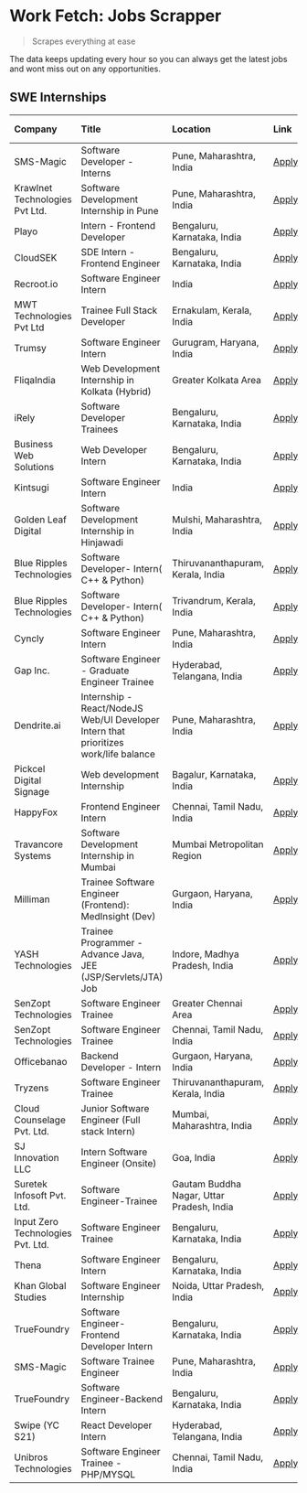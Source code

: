 # Work Fetch: Jobs Scrapper
> Scrapes everything at ease

The data keeps updating every hour so you can always get the latest jobs and wont miss out on any opportunities.

## SWE Internships
<!--START_SECTION:workfetch-->
| Company                           | Title                                                                                | Location                                  | Link                                                                                                                                                                                                                                                                                                | Date Posted   |
|:----------------------------------|:-------------------------------------------------------------------------------------|:------------------------------------------|:----------------------------------------------------------------------------------------------------------------------------------------------------------------------------------------------------------------------------------------------------------------------------------------------------|:--------------|
| SMS-Magic                         | Software Developer -Interns                                                          | Pune, Maharashtra, India                  | [Apply](https://in.linkedin.com/jobs/view/software-developer-interns-at-sms-magic-3868627682?position=38&pageNum=0&refId=rxYs8kRUE%2F4uUZHIlyEFnA%3D%3D&trackingId=%2FvoXUrD0VIL6Z3xB9boyjg%3D%3D&trk=public_jobs_jserp-result_search-card)                                                         | 2024-03-24    |
| Krawlnet Technologies Pvt Ltd.    | Software Development Internship in Pune                                              | Pune, Maharashtra, India                  | [Apply](https://in.linkedin.com/jobs/view/software-development-internship-in-pune-at-krawlnet-technologies-pvt-ltd-3868318801?position=5&pageNum=0&refId=rxYs8kRUE%2F4uUZHIlyEFnA%3D%3D&trackingId=L3LGkDKXoCBPubEv1ytBkg%3D%3D&trk=public_jobs_jserp-result_search-card)                           | 2024-03-22    |
| Playo                             | Intern - Frontend Developer                                                          | Bengaluru, Karnataka, India               | [Apply](https://in.linkedin.com/jobs/view/intern-frontend-developer-at-playo-3864131172?position=11&pageNum=0&refId=rxYs8kRUE%2F4uUZHIlyEFnA%3D%3D&trackingId=KFE%2Box6eILdrbfZi%2B7MPrA%3D%3D&trk=public_jobs_jserp-result_search-card)                                                            | 2024-03-22    |
| CloudSEK                          | SDE Intern - Frontend Engineer                                                       | Bengaluru, Karnataka, India               | [Apply](https://in.linkedin.com/jobs/view/sde-intern-frontend-engineer-at-cloudsek-3866616176?position=15&pageNum=0&refId=rxYs8kRUE%2F4uUZHIlyEFnA%3D%3D&trackingId=XbP%2FQU34pqMutvq3dC7YIg%3D%3D&trk=public_jobs_jserp-result_search-card)                                                        | 2024-03-22    |
| Recroot.io                        | Software Engineer Intern                                                             | India                                     | [Apply](https://in.linkedin.com/jobs/view/software-engineer-intern-at-recroot-io-3865016461?position=32&pageNum=0&refId=rxYs8kRUE%2F4uUZHIlyEFnA%3D%3D&trackingId=VD0keWB%2FxBcU4EUR3EQpAA%3D%3D&trk=public_jobs_jserp-result_search-card)                                                          | 2024-03-22    |
| MWT Technologies Pvt Ltd          | Trainee Full Stack Developer                                                         | Ernakulam, Kerala, India                  | [Apply](https://in.linkedin.com/jobs/view/trainee-full-stack-developer-at-mwt-technologies-pvt-ltd-3863344037?position=13&pageNum=0&refId=rxYs8kRUE%2F4uUZHIlyEFnA%3D%3D&trackingId=11ZvscnkPyQZ7hN%2BJJ%2FPKg%3D%3D&trk=public_jobs_jserp-result_search-card)                                      | 2024-03-20    |
| Trumsy                            | Software Engineer Intern                                                             | Gurugram, Haryana, India                  | [Apply](https://in.linkedin.com/jobs/view/software-engineer-intern-at-trumsy-3864795201?position=51&pageNum=0&refId=rxYs8kRUE%2F4uUZHIlyEFnA%3D%3D&trackingId=ctwBKHGk4vImpicKfcuqMA%3D%3D&trk=public_jobs_jserp-result_search-card)                                                                | 2024-03-20    |
| FliqaIndia                        | Web Development Internship in Kolkata (Hybrid)                                       | Greater Kolkata Area                      | [Apply](https://in.linkedin.com/jobs/view/web-development-internship-in-kolkata-hybrid-at-fliqaindia-3864372048?position=52&pageNum=0&refId=rxYs8kRUE%2F4uUZHIlyEFnA%3D%3D&trackingId=MvEzoGUnjJ0U1VSPnRZprA%3D%3D&trk=public_jobs_jserp-result_search-card)                                        | 2024-03-19    |
| iRely                             | Software Developer Trainees                                                          | Bengaluru, Karnataka, India               | [Apply](https://in.linkedin.com/jobs/view/software-developer-trainees-at-irely-3860566039?position=4&pageNum=0&refId=rxYs8kRUE%2F4uUZHIlyEFnA%3D%3D&trackingId=i76Pn7ND2QUKFJ7BWWeYcQ%3D%3D&trk=public_jobs_jserp-result_search-card)                                                               | 2024-03-18    |
| Business Web Solutions            | Web Developer Intern                                                                 | Bengaluru, Karnataka, India               | [Apply](https://in.linkedin.com/jobs/view/web-developer-intern-at-business-web-solutions-3860721170?position=24&pageNum=0&refId=rxYs8kRUE%2F4uUZHIlyEFnA%3D%3D&trackingId=qrnQu0%2ByDA5iX4brmMO1zQ%3D%3D&trk=public_jobs_jserp-result_search-card)                                                  | 2024-03-17    |
| Kintsugi                          | Software Engineer Intern                                                             | India                                     | [Apply](https://in.linkedin.com/jobs/view/software-engineer-intern-at-kintsugi-3857074071?position=44&pageNum=0&refId=rxYs8kRUE%2F4uUZHIlyEFnA%3D%3D&trackingId=KhlJvZN8zn5NN7p1zgP4dA%3D%3D&trk=public_jobs_jserp-result_search-card)                                                              | 2024-03-16    |
| Golden Leaf Digital               | Software Development Internship in Hinjawadi                                         | Mulshi, Maharashtra, India                | [Apply](https://in.linkedin.com/jobs/view/software-development-internship-in-hinjawadi-at-golden-leaf-digital-3858085305?position=12&pageNum=0&refId=rxYs8kRUE%2F4uUZHIlyEFnA%3D%3D&trackingId=yZWYQYSwsqNFZzivcX%2FRbA%3D%3D&trk=public_jobs_jserp-result_search-card)                             | 2024-03-15    |
| Blue Ripples Technologies         | Software Developer- Intern( C++ & Python)                                            | Thiruvananthapuram, Kerala, India         | [Apply](https://in.linkedin.com/jobs/view/software-developer-intern-c%2B%2B-python-at-blue-ripples-technologies-3855594494?position=22&pageNum=0&refId=rxYs8kRUE%2F4uUZHIlyEFnA%3D%3D&trackingId=Y7wk%2BzRMukuugDdHUyt0Bw%3D%3D&trk=public_jobs_jserp-result_search-card)                           | 2024-03-14    |
| Blue Ripples Technologies         | Software Developer- Intern( C++  & Python)                                           | Trivandrum, Kerala, India                 | [Apply](https://in.linkedin.com/jobs/view/software-developer-intern-c%2B%2B-python-at-blue-ripples-technologies-3856150730?position=26&pageNum=0&refId=rxYs8kRUE%2F4uUZHIlyEFnA%3D%3D&trackingId=NV7p2kmV0w2wX%2B3V%2ByA44g%3D%3D&trk=public_jobs_jserp-result_search-card)                         | 2024-03-13    |
| Cyncly                            | Software Engineer Intern                                                             | Pune, Maharashtra, India                  | [Apply](https://in.linkedin.com/jobs/view/software-engineer-intern-at-cyncly-3853990178?position=29&pageNum=0&refId=rxYs8kRUE%2F4uUZHIlyEFnA%3D%3D&trackingId=oB%2BrHzY1irymTVtCAKi0Vw%3D%3D&trk=public_jobs_jserp-result_search-card)                                                              | 2024-03-13    |
| Gap Inc.                          | Software Engineer - Graduate Engineer Trainee                                        | Hyderabad, Telangana, India               | [Apply](https://in.linkedin.com/jobs/view/software-engineer-graduate-engineer-trainee-at-gap-inc-3853818960?position=7&pageNum=0&refId=rxYs8kRUE%2F4uUZHIlyEFnA%3D%3D&trackingId=2mTYr2UP5dk3JB6PsoIFfg%3D%3D&trk=public_jobs_jserp-result_search-card)                                             | 2024-03-12    |
| Dendrite.ai                       | Internship - React/NodeJS Web/UI Developer Intern that prioritizes work/life balance | Pune, Maharashtra, India                  | [Apply](https://in.linkedin.com/jobs/view/internship-react-nodejs-web-ui-developer-intern-that-prioritizes-work-life-balance-at-dendrite-ai-3853583200?position=39&pageNum=0&refId=rxYs8kRUE%2F4uUZHIlyEFnA%3D%3D&trackingId=gP76CvuBVxAKixIQnAr5Zw%3D%3D&trk=public_jobs_jserp-result_search-card) | 2024-03-12    |
| Pickcel Digital Signage           | Web development Internship                                                           | Bagalur, Karnataka, India                 | [Apply](https://in.linkedin.com/jobs/view/web-development-internship-at-pickcel-digital-signage-3849506118?position=59&pageNum=0&refId=rxYs8kRUE%2F4uUZHIlyEFnA%3D%3D&trackingId=7TYAGTlWt1r6Gpg52Mjazg%3D%3D&trk=public_jobs_jserp-result_search-card)                                             | 2024-03-08    |
| HappyFox                          | Frontend Engineer Intern                                                             | Chennai, Tamil Nadu, India                | [Apply](https://in.linkedin.com/jobs/view/frontend-engineer-intern-at-happyfox-3848357951?position=47&pageNum=0&refId=rxYs8kRUE%2F4uUZHIlyEFnA%3D%3D&trackingId=jL3jkkkaQPBv8r2Ci3WPTA%3D%3D&trk=public_jobs_jserp-result_search-card)                                                              | 2024-03-07    |
| Travancore Systems                | Software Development Internship in Mumbai                                            | Mumbai Metropolitan Region                | [Apply](https://in.linkedin.com/jobs/view/software-development-internship-in-mumbai-at-travancore-systems-3847706952?position=48&pageNum=0&refId=rxYs8kRUE%2F4uUZHIlyEFnA%3D%3D&trackingId=G3QgbTAM3QyJ1Gcshn0D6Q%3D%3D&trk=public_jobs_jserp-result_search-card)                                   | 2024-03-05    |
| Milliman                          | Trainee Software Engineer (Frontend): MedInsight (Dev)                               | Gurgaon, Haryana, India                   | [Apply](https://in.linkedin.com/jobs/view/trainee-software-engineer-frontend-medinsight-dev-at-milliman-3792874280?position=9&pageNum=0&refId=rxYs8kRUE%2F4uUZHIlyEFnA%3D%3D&trackingId=hl0ELn5AWNbFjc4trtdhNg%3D%3D&trk=public_jobs_jserp-result_search-card)                                      | 2024-03-01    |
| YASH Technologies                 | Trainee Programmer - Advance Java, JEE (JSP/Servlets/JTA) Job                        | Indore, Madhya Pradesh, India             | [Apply](https://in.linkedin.com/jobs/view/trainee-programmer-advance-java-jee-jsp-servlets-jta-job-at-yash-technologies-3811759183?position=27&pageNum=0&refId=rxYs8kRUE%2F4uUZHIlyEFnA%3D%3D&trackingId=aDbFOtIayjaRq1U9Gq6LRA%3D%3D&trk=public_jobs_jserp-result_search-card)                     | 2024-02-13    |
| SenZopt Technologies              | Software Engineer Trainee                                                            | Greater Chennai Area                      | [Apply](https://in.linkedin.com/jobs/view/software-engineer-trainee-at-senzopt-technologies-3827688781?position=40&pageNum=0&refId=rxYs8kRUE%2F4uUZHIlyEFnA%3D%3D&trackingId=YhxhN389P7%2BBmeKrJYWkkg%3D%3D&trk=public_jobs_jserp-result_search-card)                                               | 2024-02-12    |
| SenZopt Technologies              | Software Engineer Trainee                                                            | Chennai, Tamil Nadu, India                | [Apply](https://in.linkedin.com/jobs/view/software-engineer-trainee-at-senzopt-technologies-3827686880?position=55&pageNum=0&refId=rxYs8kRUE%2F4uUZHIlyEFnA%3D%3D&trackingId=fcQ8BZUPScC0VgpyG9X36g%3D%3D&trk=public_jobs_jserp-result_search-card)                                                 | 2024-02-12    |
| Officebanao                       | Backend Developer - Intern                                                           | Gurgaon, Haryana, India                   | [Apply](https://in.linkedin.com/jobs/view/backend-developer-intern-at-officebanao-3814263731?position=34&pageNum=0&refId=rxYs8kRUE%2F4uUZHIlyEFnA%3D%3D&trackingId=NIBkxmMU5rJvzUhisrTvHw%3D%3D&trk=public_jobs_jserp-result_search-card)                                                           | 2024-01-31    |
| Tryzens                           | Software Engineer Trainee                                                            | Thiruvananthapuram, Kerala, India         | [Apply](https://in.linkedin.com/jobs/view/software-engineer-trainee-at-tryzens-3809363491?position=42&pageNum=0&refId=rxYs8kRUE%2F4uUZHIlyEFnA%3D%3D&trackingId=m59U7k9zNQuoL2aDnRz4Pw%3D%3D&trk=public_jobs_jserp-result_search-card)                                                              | 2024-01-18    |
| Cloud Counselage Pvt. Ltd.        | Junior Software Engineer (Full stack Intern)                                         | Mumbai, Maharashtra, India                | [Apply](https://in.linkedin.com/jobs/view/junior-software-engineer-full-stack-intern-at-cloud-counselage-pvt-ltd-3803132814?position=33&pageNum=0&refId=rxYs8kRUE%2F4uUZHIlyEFnA%3D%3D&trackingId=VWi9SpK%2FGj%2BUfpsH%2FqLtzQ%3D%3D&trk=public_jobs_jserp-result_search-card)                      | 2024-01-11    |
| SJ Innovation LLC                 | Intern Software Engineer (Onsite)                                                    | Goa, India                                | [Apply](https://in.linkedin.com/jobs/view/intern-software-engineer-onsite-at-sj-innovation-llc-3799959011?position=49&pageNum=0&refId=rxYs8kRUE%2F4uUZHIlyEFnA%3D%3D&trackingId=zXPtM1c%2FMqm3S8C1nhWAnw%3D%3D&trk=public_jobs_jserp-result_search-card)                                            | 2024-01-11    |
| Suretek Infosoft Pvt. Ltd.        | Software Engineer-Trainee                                                            | Gautam Buddha Nagar, Uttar Pradesh, India | [Apply](https://in.linkedin.com/jobs/view/software-engineer-trainee-at-suretek-infosoft-pvt-ltd-3800934643?position=28&pageNum=0&refId=rxYs8kRUE%2F4uUZHIlyEFnA%3D%3D&trackingId=uahrJlTqc8ldHO5sZNC%2BZg%3D%3D&trk=public_jobs_jserp-result_search-card)                                           | 2024-01-09    |
| Input Zero Technologies Pvt. Ltd. | Software Engineer Trainee                                                            | Bengaluru, Karnataka, India               | [Apply](https://in.linkedin.com/jobs/view/software-engineer-trainee-at-input-zero-technologies-pvt-ltd-3800927643?position=36&pageNum=0&refId=rxYs8kRUE%2F4uUZHIlyEFnA%3D%3D&trackingId=jQFnb45NYFpYiNffCs8SwA%3D%3D&trk=public_jobs_jserp-result_search-card)                                      | 2024-01-09    |
| Thena                             | Software Engineer Intern                                                             | Bengaluru, Karnataka, India               | [Apply](https://in.linkedin.com/jobs/view/software-engineer-intern-at-thena-3778731751?position=21&pageNum=0&refId=rxYs8kRUE%2F4uUZHIlyEFnA%3D%3D&trackingId=3OBA3xpAVNWhnQ7sLBc6GA%3D%3D&trk=public_jobs_jserp-result_search-card)                                                                 | 2023-12-05    |
| Khan Global Studies               | Software Engineer Internship                                                         | Noida, Uttar Pradesh, India               | [Apply](https://in.linkedin.com/jobs/view/software-engineer-internship-at-khan-global-studies-3766942197?position=58&pageNum=0&refId=rxYs8kRUE%2F4uUZHIlyEFnA%3D%3D&trackingId=WVbHpwAj31KVn7AHgMNr%2Bg%3D%3D&trk=public_jobs_jserp-result_search-card)                                             | 2023-11-27    |
| TrueFoundry                       | Software Engineer- Frontend Developer Intern                                         | Bengaluru, Karnataka, India               | [Apply](https://in.linkedin.com/jobs/view/software-engineer-frontend-developer-intern-at-truefoundry-3790095058?position=20&pageNum=0&refId=rxYs8kRUE%2F4uUZHIlyEFnA%3D%3D&trackingId=IeTASvavdo6cBlVBvzMxYQ%3D%3D&trk=public_jobs_jserp-result_search-card)                                        | 2023-11-24    |
| SMS-Magic                         | Software Trainee Engineer                                                            | Pune, Maharashtra, India                  | [Apply](https://in.linkedin.com/jobs/view/software-trainee-engineer-at-sms-magic-3761409781?position=35&pageNum=0&refId=rxYs8kRUE%2F4uUZHIlyEFnA%3D%3D&trackingId=ZA89A6t%2B7ldMd003KmezuQ%3D%3D&trk=public_jobs_jserp-result_search-card)                                                          | 2023-11-16    |
| TrueFoundry                       | Software Engineer-Backend Intern                                                     | Bengaluru, Karnataka, India               | [Apply](https://in.linkedin.com/jobs/view/software-engineer-backend-intern-at-truefoundry-3779508170?position=37&pageNum=0&refId=rxYs8kRUE%2F4uUZHIlyEFnA%3D%3D&trackingId=FWU4U1tc2LYO4bDbYrqV9A%3D%3D&trk=public_jobs_jserp-result_search-card)                                                   | 2023-11-10    |
| Swipe (YC S21)                    | React Developer Intern                                                               | Hyderabad, Telangana, India               | [Apply](https://in.linkedin.com/jobs/view/react-developer-intern-at-swipe-yc-s21-3737600089?position=23&pageNum=0&refId=rxYs8kRUE%2F4uUZHIlyEFnA%3D%3D&trackingId=mHbCHlFmOeaXLbNDMMGMog%3D%3D&trk=public_jobs_jserp-result_search-card)                                                            | 2023-10-13    |
| Unibros Technologies              | Software Engineer Trainee - PHP/MYSQL                                                | Chennai, Tamil Nadu, India                | [Apply](https://in.linkedin.com/jobs/view/software-engineer-trainee-php-mysql-at-unibros-technologies-3656599241?position=43&pageNum=0&refId=rxYs8kRUE%2F4uUZHIlyEFnA%3D%3D&trackingId=M2U3Idl6L3fAl%2FxS%2FDbCeg%3D%3D&trk=public_jobs_jserp-result_search-card)                                   | 2023-06-12    |
<!--END_SECTION:workfetch-->
